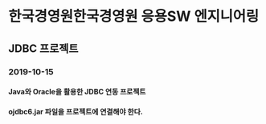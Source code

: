 # 한국경영원한국경영원 응용SW 엔지니어링

## JDBC 프로젝트

### 2019-10-15


#### Java와 Oracle을 활용한 JDBC 연동 프로젝트
#### ojdbc6.jar 파일을 프로젝트에 연결해야 한다.

